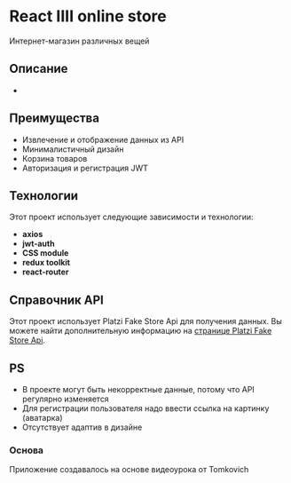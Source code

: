 # React IIII online store

Интернет-магазин различных вещей


## Описание

-

## Преимущества

- Извлечение и отображение данных из API
- Минималистичный дизайн
- Корзина товаров
- Авторизация и регистрация JWT

## Технологии

Этот проект использует следующие зависимости и технологии:

- **axios**
- **jwt-auth**
- **CSS module**
- **redux toolkit**
- **react-router**


## Справочник API

Этот проект использует Platzi Fake Store Api для получения данных. Вы можете найти дополнительную информацию на [странице Platzi Fake Store Api](https://fakeapi.platzi.com/).

## PS

- В проекте могут быть некорректные данные, потому что API регулярно изменяется
- Для регистрации пользователя надо ввести ссылка на картинку (аватарка)
- Отсутствует адаптив в дизайне


### Основа

Приложение создавалось на основе видеоурока от Tomkovich
